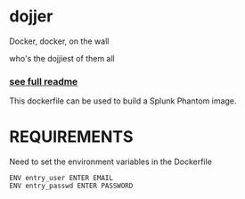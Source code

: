 # dojjer

Docker, docker, on the wall

who's the dojjiest of them all

### [see full readme](https://github.com/TheShellLand/dojjer/blob/master/README.md)

This dockerfile can be used to build a Splunk Phantom image.

# REQUIREMENTS

Need to set the environment variables in the Dockerfile

```
ENV entry_user ENTER EMAIL
ENV entry_passwd ENTER PASSWORD
```
